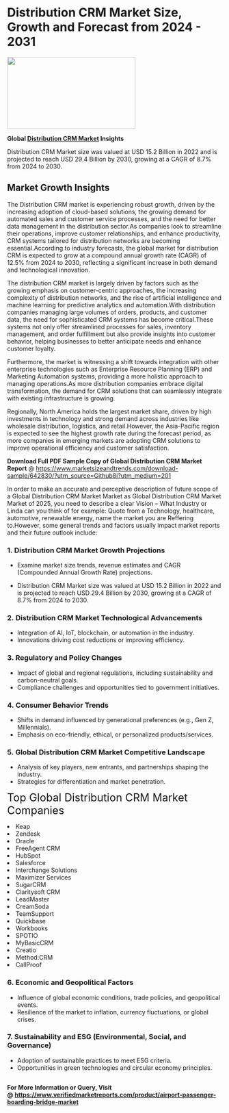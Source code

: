 <H1>Distribution CRM Market Size, Growth and Forecast from 2024 - 2031</H1><img class="aligncenter size-medium wp-image-584254" src="https://thirdeyenews.in/wp-content/uploads/2024/09/Global-Market-Research-300x168.jpeg" alt="" width="300" height="168" /><p><strong>Global&nbsp;<a href="https://www.marketsizeandtrends.com/download-sample/642830/?utm_source=Github8j?utm_medium=201">Distribution CRM Market</a> Insights</strong></p><p>Distribution CRM Market size was valued at USD 15.2 Billion in 2022 and is projected to reach USD 29.4 Billion by 2030, growing at a CAGR of 8.7% from 2024 to 2030.</p><p><h2>Market Growth Insights</h2> <p>The Distribution CRM market is experiencing robust growth, driven by the increasing adoption of cloud-based solutions, the growing demand for automated sales and customer service processes, and the need for better data management in the distribution sector.As companies look to streamline their operations, improve customer relationships, and enhance productivity, CRM systems tailored for distribution networks are becoming essential.According to industry forecasts, the global market for distribution CRM is expected to grow at a compound annual growth rate (CAGR) of 12.5% from 2024 to 2030, reflecting a significant increase in both demand and technological innovation.</p> <p>The distribution CRM market is largely driven by factors such as the growing emphasis on customer-centric approaches, the increasing complexity of distribution networks, and the rise of artificial intelligence and machine learning for predictive analytics and automation.With distribution companies managing large volumes of orders, products, and customer data, the need for sophisticated CRM systems has become critical.These systems not only offer streamlined processes for sales, inventory management, and order fulfillment but also provide insights into customer behavior, helping businesses to better anticipate needs and enhance customer loyalty.</p> <p>Furthermore, the market is witnessing a shift towards integration with other enterprise technologies such as Enterprise Resource Planning (ERP) and Marketing Automation systems, providing a more holistic approach to managing operations.As more distribution companies embrace digital transformation, the demand for CRM solutions that can seamlessly integrate with existing infrastructure is growing.</p> <p>Regionally, North America holds the largest market share, driven by high investments in technology and strong demand across industries like wholesale distribution, logistics, and retail.However, the Asia-Pacific region is expected to see the highest growth rate during the forecast period, as more companies in emerging markets are adopting CRM solutions to improve operational efficiency and customer satisfaction.</p> <p><span class=""><strong>Download Full PDF Sample Copy of Global Distribution CRM Market Report</strong> @ <a href="https://www.marketsizeandtrends.com/download-sample/642830/?utm_source=Github8j?utm_medium=201" target="_blank">https://www.marketsizeandtrends.com/download-sample/642830/?utm_source=Github8j?utm_medium=201</a></span></p><p>In order to make an accurate and perceptive description of future scope of a Global&nbsp;Distribution CRM Market Market as Global&nbsp;Distribution CRM Market Market of 2025, you need to describe a clear Vision &ndash; What Industry or Linda can you think of for example: Quote from a Technology, healthcare, automotive, renewable energy, name the market you are Reffering to.However, some general trends and factors usually impact market reports and their future outlook include:</p><h3>1.&nbsp;<strong>Distribution CRM Market Growth Projections</strong></h3><ul><li>Examine market size trends, revenue estimates and CAGR (Compounded Annual Growth Rate) projections.</li><li><p>Distribution CRM Market size was valued at USD 15.2 Billion in 2022 and is projected to reach USD 29.4 Billion by 2030, growing at a CAGR of 8.7% from 2024 to 2030.</p></li></ul><h3>2.&nbsp;<strong>Distribution CRM Market Technological Advancements</strong></h3><ul><li>Integration of AI, IoT, blockchain, or automation in the industry.</li><li>Innovations driving cost reductions or improving efficiency.</li></ul><h3>3.&nbsp;<strong>Regulatory and Policy Changes</strong></h3><ul><li>Impact of global and regional regulations, including sustainability and carbon-neutral goals.</li><li>Compliance challenges and opportunities tied to government initiatives.</li></ul><h3>4.&nbsp;<strong>Consumer Behavior Trends</strong></h3><ul><li>Shifts in demand influenced by generational preferences (e.g., Gen Z, Millennials).</li><li>Emphasis on eco-friendly, ethical, or personalized products/services.</li></ul><h3>5.&nbsp;<strong>Global Distribution CRM Market Competitive Landscape</strong></h3><ul><li>Analysis of key players, new entrants, and partnerships shaping the industry.</li><li>Strategies for differentiation and market penetration.</li></ul><p data-pm-slice="1 1 []"><span style="color: inherit; font-family: inherit; font-size: 25px;">Top Global Distribution CRM Market Companies</span></p><div class="" data-test-id=""><p><li>Keap</li><li> Zendesk</li><li> Oracle</li><li> FreeAgent CRM</li><li> HubSpot</li><li> Salesforce</li><li> Interchange Solutions</li><li> Maximizer Services</li><li> SugarCRM</li><li> Claritysoft CRM</li><li> LeadMaster</li><li> CreamSoda</li><li> TeamSupport</li><li> Quickbase</li><li> Workbooks</li><li> SPOTIO</li><li> MyBasicCRM</li><li> Creatio</li><li> Method:CRM</li><li> CallProof</li></p></div><h3>6.&nbsp;<strong>Economic and Geopolitical Factors</strong></h3><ul><li>Influence of global economic conditions, trade policies, and geopolitical events.</li><li>Resilience of the market to inflation, currency fluctuations, or global crises.</li></ul><h3>7.&nbsp;<strong>Sustainability and ESG (Environmental, Social, and Governance)</strong></h3><ul><li>Adoption of sustainable practices to meet ESG criteria.</li><li>Opportunities in green technologies and circular economy principles.</li></ul><h2><strong style="font-size: 14px;">For More Information or Query, Visit @&nbsp;</strong><a style="background-color: #ffffff; font-size: 14px;" href="https://www.marketsizeandtrends.com/report/distribution-crm-market/" target="_blank">https://www.verifiedmarketreports.com/product/airport-passenger-boarding-bridge-market</a></h2>